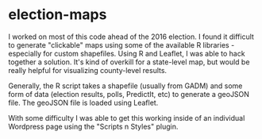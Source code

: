 # election-maps

I worked on most of this code ahead of the 2016 election. I found it difficult to generate "clickable" maps using some of the available R libraries - especially for custom shapefiles. Using R and Leaflet, I was able to hack together a solution. It's kind of overkill for a state-level map, but would be really helpful for visualizing county-level results.

Generally, the R script takes a shapefile (usually from GADM) and some form of data (election results, polls, PredictIt, etc) to generate a geoJSON file. The geoJSON file is loaded using Leaflet.

With some difficulty I was able to get this working inside of an individual Wordpress page using the "Scripts n Styles" plugin.
